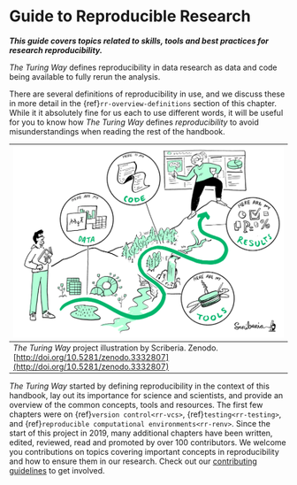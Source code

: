 # Guide to Reproducible Research

***This guide covers topics related to skills, tools and best practices for research reproducibility.***

_The Turing Way_ defines reproducibility in data research as data and code being available to fully rerun the analysis.

There are several definitions of reproducibility in use, and we discuss these in more detail in the {ref}`rr-overview-definitions` section of this chapter.
While it it absolutely fine for us each to use different words, it will be useful for you to know how _The Turing Way_ defines *reproducibility* to avoid misunderstandings when reading the rest of the handbook.

| ![A person showing another person what steps to take to make your data research reproducible](../figures/reproducibility.jpg) |
| ---------------|
| _The Turing Way_ project illustration by Scriberia. Zenodo. [http://doi.org/10.5281/zenodo.3332807](http://doi.org/10.5281/zenodo.3332807) |

_The Turing Way_ started by defining reproducibility in the context of this handbook, lay out its importance for science and scientists, and provide an overview of the common concepts, tools and resources.
The first few chapters were on {ref}`version control<rr-vcs>`, {ref}`testing<rr-testing>`, and {ref}`reproducible computational environments<rr-renv>`.
Since the start of this project in 2019, many additional chapters have been written, edited, reviewed, read and promoted by over 100 contributors.
We welcome you contributions on topics covering important concepts in reproducibility and how to ensure them in our research.
Check out our [contributing guidelines](https://github.com/alan-turing-institute/the-turing-way/blob/master/CONTRIBUTING.md) to get involved.